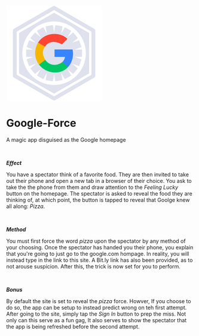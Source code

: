 ![alt text](Assets/Icon.png)
# **Google-Force**
A magic app disguised as the Google homepage

<br>

***Effect***

You have a spectator think of a favorite food. They are then invited to take out their phone and open a new tab in a browser of their choice.
You ask to take the the phone from them and draw attention to the *Feeling Lucky* button on the homepage.
The spectator is asked to reveal the food they are thinking of, at which point, the button is tapped to reveal that Goolge knew all along: *Pizza*.

<br>

***Method***

You must first force the word *pizza* upon the spectator by any method of your choosing. Once the spectator has handed you their phone, you explain that you're going to just go to the google.com hompage. In reality, you will instead type in the link to this site. A Bit.ly link has also been provided, as to not arouse suspicion. After this, the trick is now set for you to perform.

<br>

***Bonus***

By default the site is set to reveal the *pizza* force. Howver, If you choose to do so, the app can be setup to instead predict wrong on teh first attempt. After going to the site, simply tap the *Sign In* button to prep the miss. Not only can this serve as a fun gag, It also serves to show the spectator that the app is being refreshed before the second attempt.